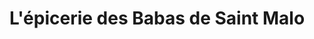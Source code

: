 ---
title: "L'épicerie des Babas de Saint Malo"
url: /saint-malo/lepicerie-des-babas-de-saint-malo/
shop: Feinkost
---
